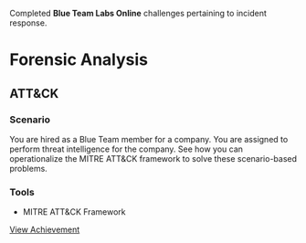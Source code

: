 Completed **Blue Team Labs Online** challenges pertaining to incident response.

# Forensic Analysis

## ATT&CK

### Scenario

You are hired as a Blue Team member for a company. You are assigned to perform threat intelligence for the company. See how you can operationalize the MITRE ATT&CK framework to solve these scenario-based problems. 

### Tools

- MITRE ATT&CK Framework

<a href="https://blueteamlabs.online/achievement/share/challenge/76960/15" target="_blank">View Achievement</a>
